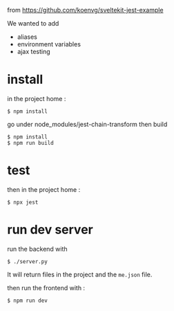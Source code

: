 from https://github.com/koenvg/sveltekit-jest-example

We wanted to add 
* aliases 
* environment variables
* ajax testing

# install
in the project home :

```shell
$ npm install
```

go under node_modules/jest-chain-transform then build

```shell
$ npm install
$ npm run build
```

# test
then in the project home : 

```shell
$ npx jest
```

# run dev server

run the backend with 

```shell
$ ./server.py
```

It will return files in the project and the `me.json` file.

then run the frontend with :

```shell
$ npm run dev
```
